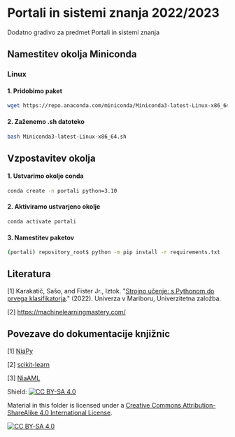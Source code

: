 # Portali in sistemi znanja 2022/2023

Dodatno gradivo za predmet Portali in sistemi znanja

## Namestitev okolja Miniconda

### Linux

#### 1. Pridobimo paket
```bash
wget https://repo.anaconda.com/miniconda/Miniconda3-latest-Linux-x86_64.sh
```

#### 2. Zaženemo .sh datoteko
```bash
bash Miniconda3-latest-Linux-x86_64.sh
```
## Vzpostavitev okolja

#### 1. Ustvarimo okolje conda
```bash
conda create -n portali python=3.10
```

#### 2. Aktiviramo ustvarjeno okolje
```bash
conda activate portali
```

#### 3. Namestitev paketov

```bash
(portali) repository_root$ python -m pip install -r requirements.txt
```

## Literatura

[1] Karakatič, Sašo, and Fister Jr., Iztok. "[Strojno učenje: s Pythonom do prvega klasifikatorja](https://press.um.si/index.php/ump/catalog/book/643)." (2022). Univerza v Mariboru, Univerzitetna založba.

[2] https://machinelearningmastery.com/

## Povezave do dokumentacije knjižnic

[1] [NiaPy](www.niapy.org)

[2] [scikit-learn](https://scikit-learn.org/stable/)

[3] [NiaAML](https://github.com/lukapecnik/NiaAML#readme)


Shield: [![CC BY-SA 4.0][cc-by-sa-shield]][cc-by-sa]

Material in this folder is licensed under a
[Creative Commons Attribution-ShareAlike 4.0 International License][cc-by-sa].

[![CC BY-SA 4.0][cc-by-sa-image]][cc-by-sa]

[cc-by-sa]: http://creativecommons.org/licenses/by-sa/4.0/
[cc-by-sa-image]: https://licensebuttons.net/l/by-sa/4.0/88x31.png
[cc-by-sa-shield]: https://img.shields.io/badge/License-CC%20BY--SA%204.0-lightgrey.svg
